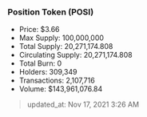 
  ### Position Token (POSI)
  - Price: $3.66
  - Max Supply: 100,000,000
  - Total Supply: 20,271,174.808
  - Circulating Supply: 20,271,174.808
  - Total Burn: 0
  - Holders: 309,349
  - Transactions: 2,107,716
  - Volume: $143,961,076.84

  > updated_at: Nov 17, 2021 3:26 AM
